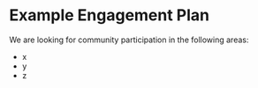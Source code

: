 # Example Engagement Plan

We are looking for community participation in the following areas:
- x
- y
- z
